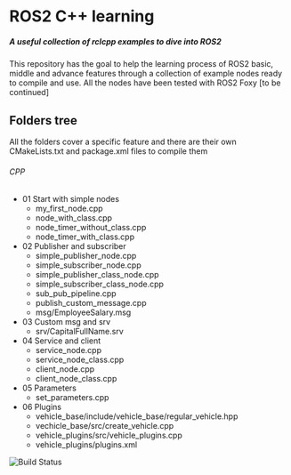 # ROS2 C++ learning
##### _A useful collection of rclcpp examples to dive into ROS2_
This repository has the goal to help the learning process of ROS2 basic, middle and advance features through a collection of example nodes ready to compile and use.
All the nodes have been tested with ROS2 Foxy [to be continued]
## Folders tree
All the folders cover a specific feature and there are their own CMakeLists.txt and package.xml files to compile them 
###### CPP
* 01 Start with simple nodes
    * my_first_node.cpp
    * node_with_class.cpp
    * node_timer_without_class.cpp
    * node_timer_with_class.cpp
* 02 Publisher and subscriber
    * simple_publisher_node.cpp
    * simple_subscriber_node.cpp
    * simple_publisher_class_node.cpp
    * simple_subscriber_class_node.cpp
    * sub_pub_pipeline.cpp
    * publish_custom_message.cpp
    * msg/EmployeeSalary.msg
* 03 Custom msg and srv
    * srv/CapitalFullName.srv
* 04 Service and client
    * service_node.cpp
    * service_node_class.cpp
    * client_node.cpp
    * client_node_class.cpp
* 05 Parameters
    * set_parameters.cpp
* 06 Plugins
    * vehicle_base/include/vehicle_base/regular_vehicle.hpp
    * vechicle_base/src/create_vehicle.cpp
    * vehicle_plugins/src/vehicle_plugins.cpp
    * vehicle_plugins/plugins.xml

![Build Status](https://travis-ci.org/joemccann/dillinger.svg?branch=master)
